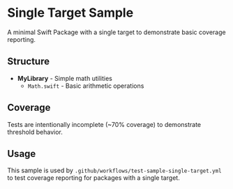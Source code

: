 # Single Target Sample

A minimal Swift Package with a single target to demonstrate basic coverage reporting.

## Structure

- **MyLibrary** - Simple math utilities
  - `Math.swift` - Basic arithmetic operations

## Coverage

Tests are intentionally incomplete (~70% coverage) to demonstrate threshold behavior.

## Usage

This sample is used by `.github/workflows/test-sample-single-target.yml` to test coverage reporting for packages with a single target.
